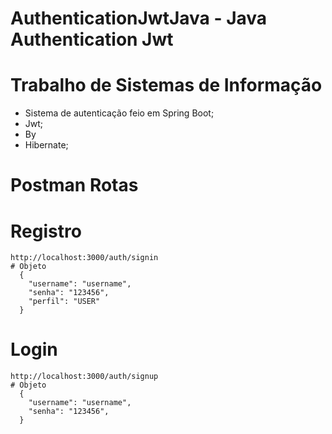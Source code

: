 # AuthenticationJwtJava - Java Authentication Jwt

# Trabalho de Sistemas de Informação
- Sistema de autenticação feio em Spring Boot;
- Jwt;
- By
- Hibernate;

# Postman Rotas
  # Registro
    http://localhost:3000/auth/signin
    # Objeto
      {
        "username": "username",
        "senha": "123456",
        "perfil": "USER"
      }
  # Login
    http://localhost:3000/auth/signup
    # Objeto
      {
        "username": "username",
        "senha": "123456",
      }
